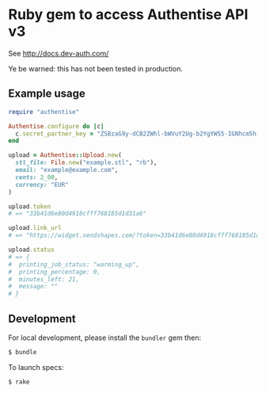 Ruby gem to access Authentise API v3
====================================

See http://docs.dev-auth.com/

Ye be warned: this has not been tested in production.

Example usage
-------------

```rb
require "authentise"

Authentise.configure do |c|
  c.secret_partner_key = "ZSBzaG9y-dCB2ZWhl-bWVuY2Ug-b2YgYW55-IGNhcm5h-bCB=="
end

upload = Authentise::Upload.new(
  stl_file: File.new("example.stl", "rb"),
  email: "example@example.com",
  cents: 2_00,
  currency: "EUR"
)

upload.token
# => "33b41d6e80d4918cfff768185d1d31a6"

upload.link_url
# => "https://widget.sendshapes.com/?token=33b41d6e80d4918cfff768185d1d31a6"

upload.status
# => {
#  printing_job_status: "warming_up",
#  printing_percentage: 0,
#  minutes_left: 21,
#  message: ""
# }
```


Development
-----------

For local development, please install the `bundler` gem then:

```sh
$ bundle
```

To launch specs:

```sh
$ rake
```
